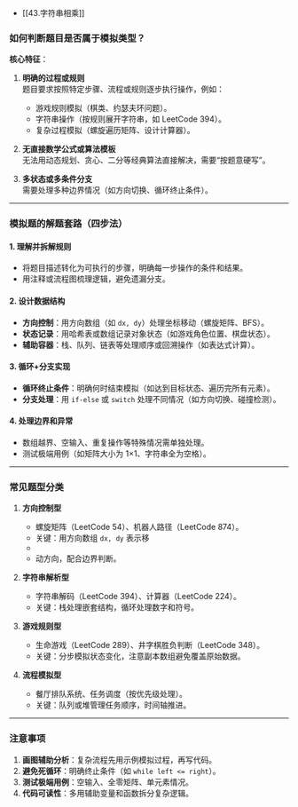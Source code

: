 - [[43.字符串相乘]]

### 如何判断题目是否属于模拟类型？  
**核心特征**：  
1. **明确的过程或规则**  
   题目要求按照特定步骤、流程或规则逐步执行操作，例如：  
   - 游戏规则模拟（棋类、约瑟夫环问题）。  
   - 字符串操作（按规则展开字符串，如 LeetCode 394）。  
   - 复杂过程模拟（螺旋遍历矩阵、设计计算器）。  

2. **无直接数学公式或算法模板**  
   无法用动态规划、贪心、二分等经典算法直接解决，需要“按题意硬写”。  

3. **多状态或多条件分支**  
   需要处理多种边界情况（如方向切换、循环终止条件）。  

---

### 模拟题的解题套路（四步法）  
#### 1. **理解并拆解规则**  
   - 将题目描述转化为可执行的步骤，明确每一步操作的条件和结果。  
   - 用注释或流程图梳理逻辑，避免遗漏分支。  

#### 2. **设计数据结构**  
   - **方向控制**：用方向数组（如 `dx, dy`）处理坐标移动（螺旋矩阵、BFS）。  
   - **状态记录**：用哈希表或数组记录对象状态（如游戏角色位置、棋盘状态）。  
   - **辅助容器**：栈、队列、链表等处理顺序或回溯操作（如表达式计算）。  

#### 3. **循环+分支实现**  
   - **循环终止条件**：明确何时结束模拟（如达到目标状态、遍历完所有元素）。  
   - **分支处理**：用 `if-else` 或 `switch` 处理不同情况（如方向切换、碰撞检测）。  

#### 4. **处理边界和异常**  
   - 数组越界、空输入、重复操作等特殊情况需单独处理。  
   - 测试极端用例（如矩阵大小为 1×1、字符串全为空格）。  

---

### 常见题型分类  
1. **方向控制型**  
   - 螺旋矩阵（LeetCode 54）、机器人路径（LeetCode 874）。  
   - 关键：用方向数组 `dx, dy` 表示移
   - 
   - 动方向，配合边界判断。  

2. **字符串解析型**  
   - 字符串解码（LeetCode 394）、计算器（LeetCode 224）。  
   - 关键：栈处理嵌套结构，循环处理数字和符号。  

3. **游戏规则型**  
   - 生命游戏（LeetCode 289）、井字棋胜负判断（LeetCode 348）。  
   - 关键：分步模拟状态变化，注意副本数组避免覆盖原始数据。  

4. **流程模拟型**  
   - 餐厅排队系统、任务调度（按优先级处理）。  
   - 关键：队列或堆管理任务顺序，时间轴推进。  

---

### 注意事项  
1. **画图辅助分析**：复杂流程先用示例模拟过程，再写代码。  
2. **避免死循环**：明确终止条件（如 `while left <= right`）。  
3. **测试极端用例**：空输入、全零矩阵、单元素情况。  
4. **代码可读性**：多用辅助变量和函数拆分复杂逻辑。  
